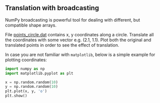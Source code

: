 <!--
SPDX-FileCopyrightText: 2019 CSC - IT Center for Science Ltd. <www.csc.fi>

SPDX-License-Identifier: CC-BY-NC-SA-4.0
-->

## Translation with broadcasting

NumPy broadcasting is powerful tool for dealing with different, but compatible
shape arrays.

File [points_circle.dat](points_circle.dat) contains x, y coordinates along a
circle. Translate all the coordinates with some vector e.g. (2.1, 1.1). Plot
both the original and translated points in order to see the effect of
translation.

In case you are not familiar with `matplotlib`, below is a simple example for
plotting coordinates:

~~~python
import numpy as np
import matplotlib.pyplot as plt

x = np.random.random(10)
y = np.random.random(10)
plt.plot(x, y, 'o')
plt.show()
~~~

